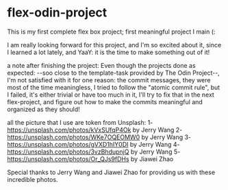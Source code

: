 # flex-odin-project
This is my first complete flex box project; first meaningful project I main (:

I am really looking forward for this project, and I'm so excited about it, since I learned a lot lately, and YaaY: it is the time to make something out of it!


a note after finishing the project:
Even though the projects done  as expected: --soo close to the template-task provided by The Odin Project--, I'm not satisfied with it for one reason: the commit messages, they were most of the time meaningless, I tried to follow the "atomic commit rule", but I failed, it's either trivial or have too much in it, I'll try to fix that in the next flex-project, and figure out how to make the commits meaningful and organized as they should!


all the picture that I use are token from Unsplash:
    1-https://unsplash.com/photos/kVxSUfqP4Ok by Jerry Wang
    2-https://unsplash.com/photos/WKe7OQEOMW0 by Jerry Wang
    3-https://unsplash.com/photos/gVXD1hIY0DI by Jerry Wang
    4-https://unsplash.com/photos/3vzBhdupnjQ by Jerry Wang
    5-https://unsplash.com/photos/Or_QJs9fDHs by Jiawei Zhao

Special thanks to Jerry Wang and Jiawei Zhao for providing us with these incredible photos.
